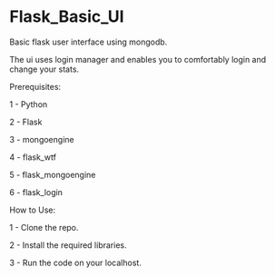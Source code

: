 # Flask_Basic_UI
Basic flask user interface using mongodb.

The ui uses login manager and enables you to comfortably login and change your stats.

Prerequisites:

1 - Python

2 - Flask

3 - mongoengine

4 - flask_wtf

5 - flask_mongoengine

6 - flask_login


How to Use:

1 - Clone the repo.

2 - Install the required libraries.

3 - Run the code on your localhost.

